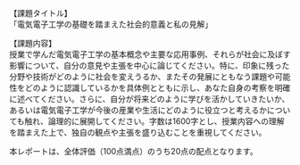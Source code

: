 【課題タイトル】  
「電気電子工学の基礎を踏まえた社会的意義と私の見解」

【課題内容】  
授業で学んだ電気電子工学の基本概念や主要な応用事例、それらが社会に及ぼす影響について、自分の意見や主張を中心に論じてください。特に、印象に残った分野や技術がどのように社会を変えうるか、またその発展にともなう課題や可能性をどのように認識しているかを具体例とともに示し、あなた自身の考察を明確に述べてください。さらに、自分が将来どのように学びを活かしていきたいか、あるいは電気電子工学が今後の産業や生活にどのように役立つと考えるかについても触れ、論理的に展開してください。字数は1600字とし、授業内容への理解を踏まえた上で、独自の観点や主張を盛り込むことを重視してください。

本レポートは、全体評価（100点満点）のうち20点の配点となります。